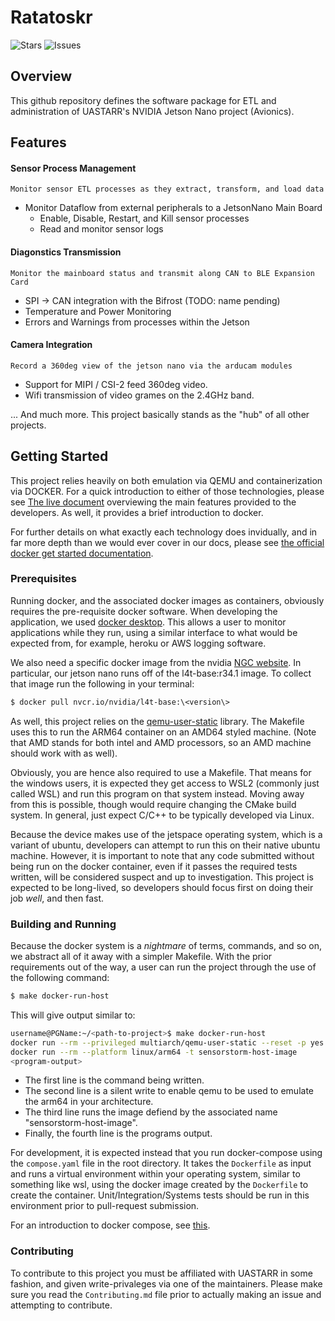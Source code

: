 # Ratatoskr

![Stars](https://img.shields.io/github/stars/UASTARR/Ratatoskr)
![Issues](https://img.shields.io/github/issues/UASTARR/Ratatoskr)


## Overview

This github repository defines the software package for ETL and administration of UASTARR's NVIDIA Jetson Nano project (Avionics).


## Features

#### Sensor Process Management
    Monitor sensor ETL processes as they extract, transform, and load data

- Monitor Dataflow from external peripherals to a JetsonNano Main Board
    - Enable, Disable, Restart, and Kill sensor processes
    - Read and monitor sensor logs


#### Diagonstics Transmission
    Monitor the mainboard status and transmit along CAN to BLE Expansion Card

- SPI -> CAN integration with the Bifrost (TODO: name pending)
- Temperature and Power Monitoring
- Errors and Warnings from processes within the Jetson


#### Camera Integration
    Record a 360deg view of the jetson nano via the arducam modules

- Support for MIPI / CSI-2 feed 360deg video.
- Wifi transmission of video grames on the 2.4GHz band.


... And much more. This project basically stands as the "hub" of all other projects.


## Getting Started

This project relies heavily on both emulation via QEMU and containerization via DOCKER. For a quick introduction to either of those technologies, please see [The live document](https://docs.google.com/document/d/1wemsVqKCjdM_Zzt9AddQuQp1n9oAnCHZUxd34U-N9PI/edit?tab=t.0#heading=h.cxk14xgw75wh) overviewing the main features provided to the developers. As well, it provides a brief introduction to docker.

For further details on what exactly each technology does invidually, and in far more depth than we would ever cover in our docs, please see [the official docker get started documentation](https://docs.docker.com/get-started/).


### Prerequisites

Running docker, and the associated docker images as containers, obviously requires the pre-requisite docker software. When developing the application, we used [docker desktop](https://docs.docker.com/get-started/get-docker/). This allows a user to monitor applications while they run, using a similar interface to what would be expected from, for example, heroku or AWS logging software.

We also need a specific docker image from the nvidia [NGC website](https://catalog.ngc.nvidia.com/containers). In particular, our jetson nano runs off of the l4t-base:r34.1 image. To collect that image run the following in your terminal:

```sh
$ docker pull nvcr.io/nvidia/l4t-base:\<version\>
```

As well, this project relies on the [qemu-user-static](https://github.com/multiarch/qemu-user-static) library. The Makefile uses this to run the ARM64 container on an AMD64 styled machine. (Note that AMD stands for both intel and AMD processors, so an AMD machine should work with as well).

Obviously, you are hence also required to use a Makefile. That means for the windows users, it is expected they get access to WSL2 (commonly just called WSL) and run this program on that system instead. Moving away from this is possible, though would require changing the CMake build system. In general, just expect C/C++ to be typically developed via Linux.

Because the device makes use of the jetspace operating system, which is a variant of ubuntu, developers can attempt to run this on their native ubuntu machine. However, it is important to note that any code submitted without being run on the docker container, even if it passes the required tests written, will be considered suspect and up to investigation. This project is expected to be long-lived, so developers should focus first on doing their job *well*, and then fast.


### Building and Running

Because the docker system is a *nightmare* of terms, commands, and so on, we abstract all of it away with a simpler Makefile. With the prior requirements out of the way, a user can run the project through the use of the following command:

```sh
$ make docker-run-host
```

This will give output similar to:

```sh
username@PGName:~/<path-to-project>$ make docker-run-host
docker run --rm --privileged multiarch/qemu-user-static --reset -p yes > /dev/null 2>&1
docker run --rm --platform linux/arm64 -t sensorstorm-host-image
<program-output>
```

- The first line is the command being written.
- The second line is a silent write to enable qemu to be used to emulate the arm64 in your architecture.
- The third line runs the image defiend by the associated name "sensorstorm-host-image".
- Finally, the fourth line is the programs output.

For development, it is expected instead that you run docker-compose using the `compose.yaml` file in the root directory. It takes the `Dockerfile` as input and runs a virtual environment within your operating system, similar to something like wsl, using the docker image created by the `Dockerfile` to create the container. Unit/Integration/Systems tests should be run in this environment prior to pull-request submission.

For an introduction to docker compose, see [this](https://docs.docker.com/compose/gettingstarted/#step-2-define-services-in-a-compose-file).

### Contributing

To contribute to this project you must be affiliated with UASTARR in some fashion, and given write-privaleges via one of the maintainers. Please make sure you read the `Contributing.md` file prior to actually making an issue and attempting to contribute.
